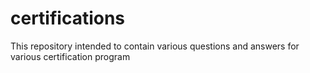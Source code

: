# certifications
This repository intended to contain various questions and answers for various certification program
